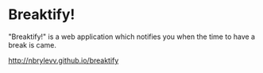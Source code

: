 # Breaktify!

"Breaktify!" is a web application which notifies you when the time to have a break is came.

http://nbrylevv.github.io/breaktify

